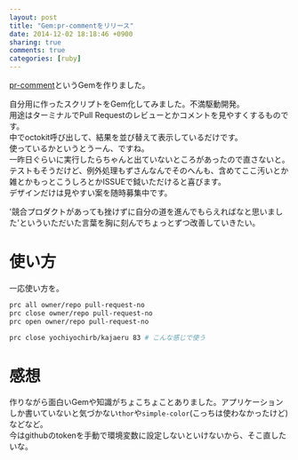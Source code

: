 ```yaml
---
layout: post
title: "Gem:pr-commentをリリース"
date: 2014-12-02 18:18:46 +0900
sharing: true
comments: true
categories: [ruby]
---
```


[pr-comment](https://rubygems.org/gems/pr-comment)というGemを作りました。

<!-- more -->

自分用に作ったスクリプトをGem化してみました。不満駆動開発。  
用途はターミナルでPull Requestのレビューとかコメントを見やすくするものです。  
中でoctokit呼び出して、結果を並び替えて表示しているだけです。  
使っているかというとうーん、ですね。  
一昨日ぐらいに実行したらちゃんと出ていないところがあったので直さないと。
テストもそうだけど、例外処理もずさんなんでそのへんも、含めてここ汚いとか雑とかもっとこうしろとかISSUEで鉞いただけると喜びます。  
デザインだけは見やすい案を随時募集中です。  

'競合プロダクトがあっても挫けずに自分の道を進んでもらえればなと思いました'といういただいた言葉を胸に刻んでちょっとずつ改善していきたい。  
  
# 使い方

一応使い方を。

```sh
prc all owner/repo pull-request-no
prc close owner/repo pull-request-no
prc open owner/repo pull-request-no

prc close yochiyochirb/kajaeru 83 # こんな感じで使う
```

# 感想

作りながら面白いGemや知識がちょこちょことありました。アプリケーションしか書いていないと気づかない`thor`や`simple-color`(こっちは使わなかったけど)などなど。  
今はgithubのtokenを手動で環境変数に設定しないといけないから、そこ直したいな。  
